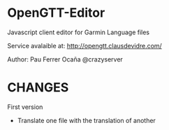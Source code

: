 OpenGTT-Editor
==============

Javascript client editor for Garmin Language files

Service avalaible at:
http://opengtt.clausdevidre.com/

Author: Pau Ferrer Ocaña @crazyserver


CHANGES
=======
First version
- Translate one file with the translation of another
